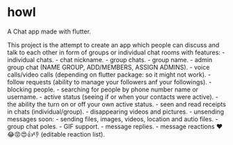 # howl

A Chat app made with flutter.

This project is the attempt to create an app which people can discuss and talk to each other in form of groups or individual chat rooms with features:
                  - individual chats.
                  - chat nickname.
                  - group chats.
                  - group name.
                  - admin group chat (NAME GROUP, ADD/MEMBERS, ASSIGN ADMINS).
                  - voice calls/video calls (depending on flutter package: so it might not work).
                  - follow requests (ability to manage your followers anf your followings).
                  - blocking people.
                  - searching for people by phone number name or username.
                  - active status (seeing if or when your contacts were active).
                  - the ability the turn on or off your own active status.
                  - seen and read receipts in chats (individual/group).
                  - disappearing videos and pictures.
                  - unsending messages
               soon:
                  - sending files, images, videos, location and autio files.
                  - group chat poles.
                  - GIF support.
                  - message replies.
                  - message reactions ❤️😂😡😍👍👎 (editable reaction list).
                  
